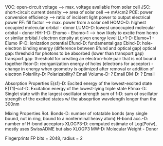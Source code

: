 VOC: open-circuit voltage --> max. voltage available from solar cell
JSC: short-circuit current density --> area of solar cell --> mA/cm2
PCE: power conversion efficiency --> ratio of incident light power to output electrical power
FF: fill factor --> max. power from a solar cell
HOMO-D: highest occupied molecular orbital - donor
LUMO-D: lowest unoccupied molecular orbital - donor
HH-1-D: Ehomo - Ehomo-1 --> how likely to excite from homo or similar orbital / electron density at given energy level
LL+1-D: Elumo+1 - Elumo
IP-D: ionization potential
Efund-D: fundamental gap
Ebind-D: hole-electron binding energy (difference between Efund and optical gap)
    optical gap: threshold for photons to be absorbed (lower than transport gap)
    transport gap: threshold for creating an electron-hole pair that is not bound together
Reor-D: reorganization energy of holes (electrons for acceptor)
    - change in energy when geometry is optimized after removal or addition of electron
Polarility-D: Polarizability? Email
Volume-D: ? Email
DM-D: ? Email

Absorption Properties
E(s1)-D: Excited energy of the lowest-excited state
E(T1)-scf-D: Excitation energy of the lowest-lying triple state
Efmax-D: Singlet state with the largest oscillator strength
sum of f-D: sum of oscillator strength of the excited states w/ the absoprtion wavelength longer than the 300nm

Mixing Properties
Rot. Bonds-D: number of rotatable bonds (any single bound, not in ring, bound to a nonterminal heavy atom)
H-bond acc.-D: number of H-bond acceptors
XLOGP3-D: computed estimate of Log(Po/w), mostly uses SwissADME but also XLOGP3
MW-D: Molecular Weight - Donor

Fingerprints
FP bits = 2048, radius = 2